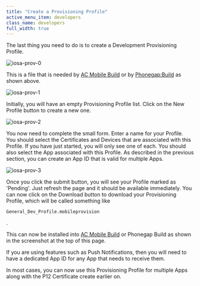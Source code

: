 ```yaml
---
title: "Create a Provisioning Profile"
active_menu_item: developers
class_name: developers
full_width: true
---
```



The last thing you need to do is to create a Development Provisioning Profile.

![iosa-prov-0](/img/docs/iosa-prov-0.zoom73.png)

This is a file that is needed by [AC Mobile Build](../../../../ac-mobile-build/index.htm) or by [Phonegap:Build](../../../../phonegapbuild/index.htm) as shown above.

![iosa-prov-1](/img/docs/iosa-prov-1.zoom68.png)

Initially, you will have an empty Provisioning Profile list. Click on the New Profile button to create a new one.

![iosa-prov-2](/img/docs/iosa-prov-2.zoom68.png)

You now need to complete the small form. Enter a name for your Profile. You should select the Certificates and Devices that are associated with this Profile. If you have just started, you will only see one of each. You should also select the App associated with this Profile. As described in the previous section, you can create an App ID that is valid for multiple Apps.

![iosa-prov-3](/img/docs/iosa-prov-3.zoom67.png)

Once you click the submit button, you will see your Profile marked as 'Pending'. Just refresh the page and it should be available immediately. You can now click on the Download button to download your Provisioning Profile, which will be called something like

    General_Dev_Profile.mobileprovision
   

.

This can now be installed into [AC Mobile Build](../../../../ac-mobile-build/index.htm) or Phonegap Build as shown in the screenshot at the top of this page.

If you are using features such as Push Notifications, then you will need to have a dedicated App ID for any App that needs to receive them.

In most cases, you can now use this Provisioning Profile for multiple Apps along with the P12 Certificate create earlier on.
